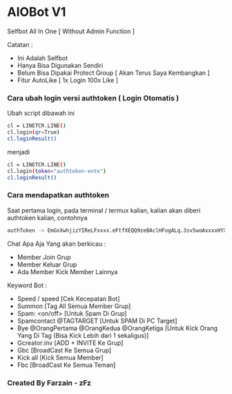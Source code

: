 # AIOBot V1
Selfbot All In One [ Without Admin Function ]

Catatan : 
- Ini Adalah Selfbot
- Hanya Bisa Digunakan Sendiri
- Belum Bisa Dipakai Protect Group [ Akan Terus Saya Kembangkan ]
- Fitur AutoLike [ 1x Login 100x Like ]

### Cara ubah login versi authtoken ( Login Otomatis )
Ubah script dibawah ini
```bash
cl = LINETCR.LINE()
cl.login(qr=True)
cl.loginResult()
```
menjadi
```bash
cl = LINETCR.LINE()
cl.login(token="authtoken-ente")
cl.loginResult()
```

### Cara mendapatkan authtoken
Saat pertama login, pada terminal / termux kalian, kalian akan diberi authtoken kalian, contohnya
```bash
authToken -> EmGxXwhjizYIReLFxxxx.eFtfXEQQ9zeBAclHFogALq.3sv5woAxxxxHYXBJFxxxxxxxPToPfzUNv2VYvSXXXX=
```

Chat Apa Aja Yang akan berkicau :
- Member Join Grup
- Member Keluar Grup
- Ada Member Kick Member Lainnya

Keyword Bot :
- Speed / speed [Cek Kecepatan Bot]
- Summon [Tag All Semua Member Grup]
- Spam: <on/off> <jumlah spam> <kata2> [Untuk Spam Di Grup]
- Spamcontact @TAGTARGET [Untuk SPAM Di PC Target]
- Bye @OrangPertama @OrangKedua @OrangKetiga [Untuk Kick Orang Yang Di Tag (Bisa Kick Lebih dari 1 sekaligus)]
- Gcreator:inv [ADD + INVITE Ke Grup]
- Gbc <text> [BroadCast Ke Semua Grup]
- Kick all [Kick Semua Member]
- Fbc <text> [BroadCast Ke Semua Teman]

### Created By Farzain - zFz
